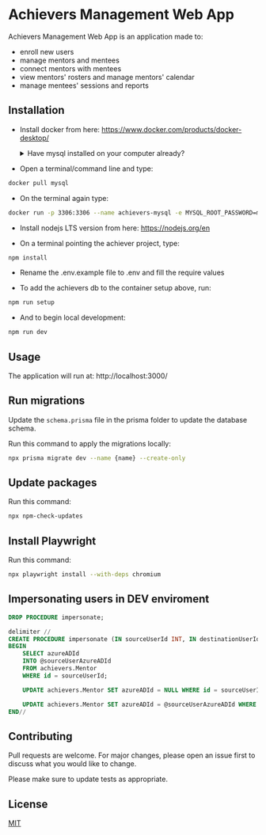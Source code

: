 # Achievers Management Web App

Achievers Management Web App is an application made to:

- enroll new users
- manage mentors and mentees
- connect mentors with mentees
- view mentors' rosters and manage mentors' calendar
- manage mentees' sessions and reports

## Installation

- Install docker from here: https://www.docker.com/products/docker-desktop/

    <details>
        <summary>
        Have mysql installed on your computer already?
        </summary>
        <p>If you have a version of mysql already installed on your computer, uninstall it. <a href="https://phoenixnap.com/kb/uninstall-mysql" target="_blank">start here.</a></p>
        <p>This is because the local installation and the docker image conflict and a connection cannot be made by the app. <a href="https://stackoverflow.com/questions/68922032/prisma-cannot-authenticate-database-server" target="_blank"> see here for more info.</a></p>
    </details>

- Open a terminal/command line and type:

```bash
docker pull mysql
```

- On the terminal again type:

```bash
docker run -p 3306:3306 --name achievers-mysql -e MYSQL_ROOT_PASSWORD=my-secret-pw -d mysql:latest mysqld --lower_case_table_names=1
```

- Install nodejs LTS version from here: https://nodejs.org/en

- On a terminal pointing the achiever project, type:

```bash
npm install
```

- Rename the .env.example file to .env and fill the require values

- To add the achievers db to the container setup above, run:

```bash
npm run setup
```

- And to begin local development:

```bash
npm run dev
```

## Usage

The application will run at: http://localhost:3000/

## Run migrations

Update the `schema.prisma` file in the prisma folder to update the database schema.

Run this command to apply the migrations locally:

```bash
npx prisma migrate dev --name {name} --create-only
```

## Update packages

Run this command:

```bash
npx npm-check-updates
```

## Install Playwright

Run this command:

```bash
npx playwright install --with-deps chromium
```

## Impersonating users in DEV enviroment

```SQL
DROP PROCEDURE impersonate;

delimiter //
CREATE PROCEDURE impersonate (IN sourceUserId INT, IN destinationUserId INT)
BEGIN
	SELECT azureADId
    INTO @sourceUserAzureADId
    FROM achievers.Mentor
    WHERE id = sourceUserId;

	UPDATE achievers.Mentor SET azureADId = NULL WHERE id = sourceUserId;

	UPDATE achievers.Mentor SET azureADId = @sourceUserAzureADId WHERE id = destinationUserId;
END//
```

## Contributing

Pull requests are welcome. For major changes, please open an issue first
to discuss what you would like to change.

Please make sure to update tests as appropriate.

## License

[MIT](https://choosealicense.com/licenses/mit/)
